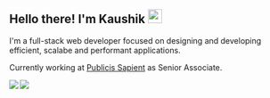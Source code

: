 <h2>Hello there! I'm Kaushik <img src="https://emojis.slackmojis.com/emojis/images/1579216111/7550/pikachu_wave.gif?1579216111" width="25"/></h2>

I'm a full-stack web developer focused on designing and developing efficient, scalabe and performant applications.

Currently working at <a href="https://www.publicissapient.com/">Publicis Sapient</a> as Senior Associate. 


<a href="#"><img align="left" src="https://github-readme-stats.vercel.app/api/?username=kaskaush&show_icons=true&count_private=true&hide=prs,issues,contribs" /></a>

<a href="#"><img align="left" src="https://github-readme-stats.vercel.app/api/top-langs/?username=kaskaush&layout=compact"/></a>
